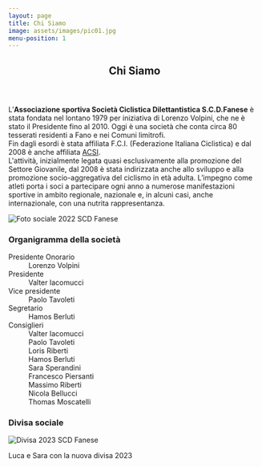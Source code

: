 ```yaml
---
layout: page
title: Chi Siamo
image: assets/images/pic01.jpg
menu-position: 1
---
```


<div id="main" class="alt">
  <section id="one">
    <div class="inner">
      <header class="major">
        <h1>Chi Siamo</h1>
      </header>
      <p>
        L’<strong>Associazione sportiva Società Ciclistica Dilettantistica S.C.D.Fanese</strong> è stata fondata nel lontano 1979 per iniziativa di Lorenzo Volpini, che ne è stato il Presidente fino al 2010. Oggi è una società che conta circa 80 tesserati residenti a Fano e nei Comuni limitrofi.<br>
        Fin dagli esordi è stata affiliata F.C.I. (Federazione Italiana Ciclistica) e dal 2008 è anche affiliata <a href="https://www.acsi.it/" target="_blank">ACSI</a>.<br>L'attività, inizialmente legata quasi esclusivamente alla promozione del Settore Giovanile, dal 2008 è stata indirizzata anche allo sviluppo e alla promozione socio-aggregativa del ciclismo in età adulta. L’impegno come atleti porta i soci a partecipare ogni anno a numerose manifestazioni sportive in ambito regionale, nazionale e, in alcuni casi, anche internazionale, con una nutrita rappresentanza.
      </p>
      <p>
        <img src="{% link assets/images/banner-sociale-2022.jpg %}" alt="Foto sociale 2022 SCD Fanese" />
      </p>
      <div class="row">
        <div class="6u 12u$(small)">
          <h3>
            Organigramma della società
          </h3>
          <dl class="two-columns">
            <dt>Presidente Onorario</dt>
            <dd>Lorenzo Volpini</dd>
            <dt>Presidente</dt>
            <dd>Valter Iacomucci</dd>
            <dt>Vice presidente</dt>
            <dd>Paolo Tavoleti</dd>
            <dt>Segretario</dt>
            <dd>Hamos Berluti</dd>
            <dt>Consiglieri</dt>
            <dd>Valter Iacomucci</dd>
            <dd>Paolo Tavoleti</dd>
            <dd>Loris Riberti</dd>
            <dd>Hamos Berluti</dd>
            <dd>Sara Sperandini</dd>
            <dd>Francesco Piersanti</dd>
            <dd>Massimo Riberti</dd>
            <dd>Nicola Bellucci</dd>
            <dd>Thomas Moscatelli</dd>
          </dl>
        </div>
        <div class="6u 12u$(small)">
          <h3>Divisa sociale</h3>
          <span class="image fit">
            <img src="{% link assets/images/divisa 2023.jpg %}" alt="Divisa 2023 SCD Fanese" />
            <p>Luca e Sara con la nuova divisa 2023</p>
          </span>
        </div>
      </div>
    </div>
  </section>
</div>
